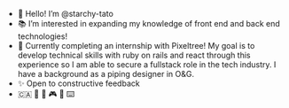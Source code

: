 - 👋 Hello! I’m @starchy-tato
- 📚 I’m interested in expanding my knowledge of front end and back end technologies!
- 🌱 Currently completing an internship with Pixeltree! My goal is to develop technical skills with ruby on rails and react through this experience so I am able to secure a fullstack role in the tech industry. I have a background as a piping designer in O&G. 
- ✨ Open to constructive feedback
- 🇨🇦 🐄 🐶 🎮 🎨 ⌨️ 

<!---
starchy-tato/starchy-tato is a ✨ special ✨ repository because its `README.md` (this file) appears on your GitHub profile.
You can click the Preview link to take a look at your changes.
--->
